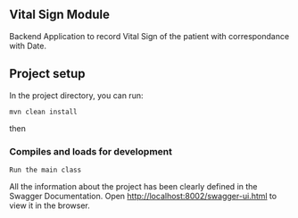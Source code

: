 ## Vital Sign Module

Backend Application to record Vital Sign of the patient with correspondance with Date.


## Project setup

In the project directory, you can run:

```
mvn clean install
```

then

### Compiles and loads for development

```
Run the main class
```

All the information about the project has been clearly defined in the Swagger Documentation.
Open [http://localhost:8002/swagger-ui.html](http://localhost:8002/swagger-ui.html) to view it in the browser.
